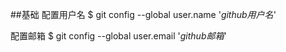 ##基础
配置用户名
$ git config --global user.name '*github用户名*'

配置邮箱
$ git config --global user.email '*github邮箱*'
